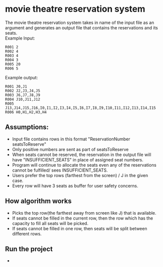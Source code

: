 # movie theatre reservation system

The movie theatre reservation system takes in name of the input file as an argument and generates an output file that contains the reservations and its seats. <br>
Example Input:
```
R001 2
R002 4
R003 4
R004 3
R005 20
R006 5
```

Example output:
```
R001 J0,J1
R002 J2,J3,J4,J5
R003 J6,J7,J8,J9
R004 J10,J11,J12
R005 J13,J14,J15,J16,I0,I1,I2,I3,I4,I5,I6,I7,I8,I9,I10,I11,I12,I13,I14,I15
R006 H0,H1,H2,H3,H4
```

## Assumptions:
* Input file contains rows in this format "ReservationNumber seatsToReserve"
* Only positive numbers are sent as part of seatsToReserve
* When seats cannot be reserved, the reservation in the output file will have "INSUFFICIENT_SEATS" in place of assigned seat numbers.
* Program will continue to allocate the seats even any of the reservations cannot be fulfilled/ sees INSUFFICIENT_SEATS.
* Users prefer the top rows (farthest from the screen) / J in the given case.
* Every row will have 3 seats as buffer for user safety concerns.

## How algorithm works
* Picks the top row(the farthest away from screen like J) that is available.
* If seats cannot be filled in the current row, then the row which has the capacity to fill all seats will be picked.
* If seats cannot be filled in one row, then seats will be split between different rows.

## Run the project
* 
